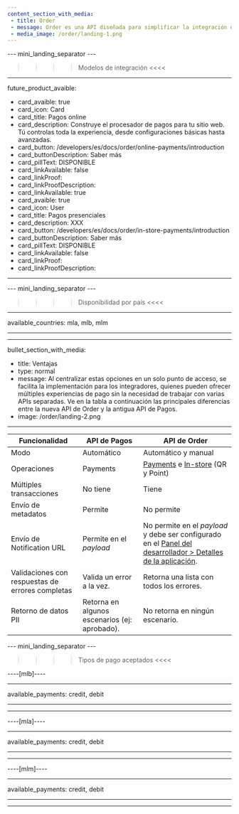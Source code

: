 ```yaml
---
content_section_with_media: 
 - title: Order
 - message: Order es una API diseñada para simplificar la integración de los productos de pago de Mercado Pago, que permite que los desarrolladores accedan a diversas soluciones de pago mediante una única integración. Esta API unificada abarca todos los métodos de pago ofrecidos por la plataforma, incluyendo pagos con Código QR, dispositivos Point y pagos online.
 - media_image: /order/landing-1.png
---
```


--- mini_landing_separator ---

>>>> Modelos de integración <<<<

---
future_product_avaible:
 - card_avaible: true
 - card_icon: Card
 - card_title: Pagos online
 - card_description: Construye el procesador de pagos para tu sitio web. Tú controlas toda la experiencia, desde configuraciones básicas hasta avanzadas.
 - card_button: /developers/es/docs/order/online-payments/introduction
 - card_buttonDescription: Saber más
 - card_pillText: DISPONIBLE
 - card_linkAvailable: false
 - card_linkProof:
 - card_linkProofDescription:
 - card_linkAvailable: true
 - card_avaible: true
 - card_icon: User
 - card_title: Pagos presenciales
 - card_description: XXX
 - card_button: /developers/es/docs/order/in-store-payments/introduction
 - card_buttonDescription: Saber más
 - card_pillText: DISPONIBLE
 - card_linkAvailable: false
 - card_linkProof:
 - card_linkProofDescription:
---

--- mini_landing_separator ---

>>>> Disponibilidad por país <<<<
---
available_countries: mla, mlb, mlm

---

---
bullet_section_with_media: 
 - title: Ventajas
 - type: normal
 - message: Al centralizar estas opciones en un solo punto de acceso, se facilita la implementación para los integradores, quienes pueden ofrecer múltiples experiencias de pago sin la necesidad de trabajar con varias APIs separadas. Ve en la tabla a continuación las principales diferencias entre la nueva API de Order y la antigua API de Pagos.
 - image: /order/landing-2.png
---

| Funcionalidad | API de Pagos | API de Order |
| --- | --- |--- |
| Modo | Automático | Automático y manual |
| Operaciones | Payments | [Payments](/developers/es/docs/order/online-payments/introduction) e [In-store](/developers/es/docs/order/in-store-payments/introduction) (QR y Point)|
| Múltiples transacciones | No tiene | Tiene |
| Envío de metadatos | Permite | No permite |
| Envío de Notification URL | Permite en el _payload_ | No permite en el _payload_ y debe ser configurado en el [Panel del desarrollador > Detalles de la aplicación](/developers/es/docs/order/additional-content/your-integrations/application-details). |
| Validaciones con respuestas de errores completas | Valida un error a la vez. | Retorna una lista con todos los errores. |
| Retorno de datos PII | Retorna en algunos escenarios (ej: aprobado). | No retorna en ningún escenario. | 

--- mini_landing_separator ---

>>>> Tipos de pago aceptados <<<<

----[mlb]----

---
available_payments: credit, debit

---
------------
----[mla]---- 

---
available_payments: credit, debit

----
------------
----[mlm]---- 

---
available_payments: credit, debit

----

------------